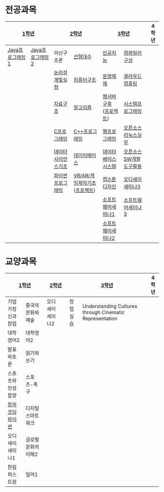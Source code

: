 # 전공과목

<table>
  <thead>
    <tr>
      <th colspan="2"><a href="https://github.com/icekwak/university-assignment/tree/main/1%ED%95%99%EB%85%84">1학년</a></th>
      <th colspan="2"><a href="https://github.com/icekwak/university-assignment/tree/main/2%ED%95%99%EB%85%84">2학년</a></th>
      <th colspan="2"><a href="https://github.com/icekwak/university-assignment/tree/main/3%ED%95%99%EB%85%84">3학년</a></th>
      <th colspan="2">4학년</th>
    </tr>
  </thead>
  <tbody>
    <tr>
      <td><a href="https://github.com/icekwak/university-assignment/tree/main/1%ED%95%99%EB%85%84/%EC%9C%A0%ED%97%AC%EC%8A%A4%EA%B8%B0%EC%B4%88%ED%94%84%EB%A1%9C%EA%B7%B8%EB%9E%98%EB%B0%8D1">Java프로그래밍1</a></td>
      <td><a href="https://github.com/icekwak/university-assignment/tree/main/1%ED%95%99%EB%85%84/%EC%9C%A0%ED%97%AC%EC%8A%A4%EA%B8%B0%EC%B4%88%ED%94%84%EB%A1%9C%EA%B7%B8%EB%9E%98%EB%B0%8D2">Java프로그래밍2</a></td>
      <td>이산구조론</td>
      <td><a href="https://github.com/icekwak/university-assignment/tree/main/2%ED%95%99%EB%85%84/%EC%84%A0%ED%98%95%EB%8C%80%EC%88%98">선형대수</a></td>
      <td><a href="https://github.com/icekwak/university-assignment/tree/main/3%ED%95%99%EB%85%84/%EC%9D%B8%EA%B3%B5%EC%A7%80%EB%8A%A5">인공지능</a></td>
      <td><a href="#">컴파일러구성</a></td>
      <td></td>
      <td></td>
    </tr>
    <tr>
      <td></td>
      <td></td>
      <td><a href="https://github.com/icekwak/university-assignment/tree/main/2%ED%95%99%EB%85%84/%EB%85%BC%EB%A6%AC%EC%84%A4%EA%B3%84%EB%B0%8F%EC%8B%A4%ED%97%98">논리설계및실험</a></td>
      <td><a href="https://github.com/icekwak/university-assignment/tree/main/2%ED%95%99%EB%85%84/%EC%BB%B4%ED%93%A8%ED%84%B0%EA%B5%AC%EC%A1%B0">컴퓨터구조</a></td>
      <td><a href="https://github.com/icekwak/university-assignment/tree/main/3%ED%95%99%EB%85%84/%EC%9A%B4%EC%98%81%EC%B2%B4%EC%A0%9C">운영체제</a></td>
      <td><a href="#">클라우드컴퓨팅</a></td>
      <td></td>
      <td></td>
    </tr>
    <tr>
      <td></td>
      <td></td>
      <td><a href="https://github.com/icekwak/university-assignment/tree/main/2%ED%95%99%EB%85%84/%EC%9E%90%EB%A3%8C%EA%B5%AC%EC%A1%B0">자료구조</a></td>
      <td><a href="https://github.com/icekwak/university-assignment/tree/main/2%ED%95%99%EB%85%84/%EC%95%8C%EA%B3%A0%EB%A6%AC%EC%A6%98">알고리즘</a></td>
      <td><a href="https://github.com/icekwak/university-assignment/tree/main/3%ED%95%99%EB%85%84/%EC%9B%B9%EC%84%9C%EB%B2%84%EA%B5%AC%EC%B6%95">웹서버구축</a><br>(<a href="https://github.com/icekwak/traffic-accident-statistics">프로젝트</a>)</td>
      <td><a href="#">시스템프로그래밍</a></td>
      <td></td>
      <td></td>
    </tr>
    <tr>
      <td></td>
      <td></td>
      <td><a href="https://github.com/icekwak/university-assignment/tree/main/2%ED%95%99%EB%85%84/C_%ED%94%84%EB%A1%9C%EA%B7%B8%EB%9E%98%EB%B0%8D">C프로그래밍</a></td>
      <td><a href="https://github.com/icekwak/university-assignment/tree/main/2%ED%95%99%EB%85%84/CPP_%ED%94%84%EB%A1%9C%EA%B7%B8%EB%9E%98%EB%B0%8D">C++프로그래밍</a></td>
      <td><a href="https://github.com/icekwak/university-assignment/tree/main/3%ED%95%99%EB%85%84/%EC%9B%B9%ED%94%84%EB%A1%9C%EA%B7%B8%EB%9E%98%EB%B0%8D">웹프로그래밍</a></td>
      <td><a href="#">오픈소스리눅스실무</a></td>
      <td></td>
      <td></td>
    </tr>
    <tr>
      <td></td>
      <td></td>
      <td><a href="https://github.com/icekwak/university-assignment/tree/main/2%ED%95%99%EB%85%84/%EB%8D%B0%EC%9D%B4%ED%84%B0%EC%82%AC%EC%9D%B4%EC%96%B8%EC%8A%A4%EA%B8%B0%EC%B4%88">데이터사이언스기초</a></td>
      <td><a href="https://github.com/icekwak/university-assignment/tree/main/2%ED%95%99%EB%85%84/%EB%8D%B0%EC%9D%B4%ED%84%B0%EB%B2%A0%EC%9D%B4%EC%8A%A4">데이터베이스</a></td>
      <td><a href="https://github.com/icekwak/university-assignment/tree/main/3%ED%95%99%EB%85%84/%EB%8D%B0%EC%9D%B4%ED%84%B0%EB%B2%A0%EC%9D%B4%EC%8A%A4%EC%8B%9C%EC%8A%A4%ED%85%9C">데이터베이스시스템</a></td>
      <td><a href="#">오픈소스SW개발도구활용</a></td>
      <td></td>
      <td></td>
    </tr>
    <tr>
      <td></td>
      <td></td>
      <td><a href="https://github.com/icekwak/university-assignment/tree/main/2%ED%95%99%EB%85%84/%ED%8C%8C%EC%9D%B4%EC%8D%AC%EA%B3%BC%ED%95%99%ED%94%84%EB%A1%9C%EA%B7%B8%EB%9E%98%EB%B0%8D%EA%B8%B0%EC%B4%88">파이썬프로그래밍</a></td>
      <td><a href="https://github.com/icekwak/university-assignment/tree/main/2%ED%95%99%EB%85%84/VR_AR_%EA%B2%8C%EC%9E%84%EC%A0%9C%EC%9E%91%EA%B8%B0%EC%B4%88">VR/AR/게임제작기초</a><br>(<a href="https://github.com/icekwak/light-out">프로젝트</a>)</td>
      <td><a href="https://github.com/icekwak/traveler">캡스톤디자인</a></td>
      <td><a href="#">오디세이세미나3</a></td>
      <td></td>
      <td></td>
    </tr>
    <tr>
      <td></td>
      <td></td>
      <td></td>
      <td></td>
      <td><a href="https://github.com/icekwak/university-assignment/tree/main/3%ED%95%99%EB%85%84/%EC%86%8C%ED%94%84%ED%8A%B8%EC%9B%A8%EC%96%B4%EC%84%B8%EB%AF%B8%EB%82%981">소프트웨어세미나1</a></td>
      <td><a href="#">소프트웨어세미나3</a></td>
      <td></td>
      <td></td>
    </tr>
    <tr>
      <td></td>
      <td></td>
      <td></td>
      <td></td>
      <td><a href="https://github.com/icekwak/university-assignment/tree/main/3%ED%95%99%EB%85%84/%EC%86%8C%ED%94%84%ED%8A%B8%EC%9B%A8%EC%96%B4%EC%84%B8%EB%AF%B8%EB%82%982">소프트웨어세미나2</a></td>
      <td></td>
      <td></td>
      <td></td>
    </tr>
  </tbody>
</table>

# 교양과목

<table>
  <thead>
    <tr>
      <th colspan="2"><a href="https://github.com/icekwak/university-assignment/tree/main/1%ED%95%99%EB%85%84">1학년</a></th>
      <th colspan="2"><a href="https://github.com/icekwak/university-assignment/tree/main/2%ED%95%99%EB%85%84">2학년</a></th>
      <th colspan="2"><a href="https://github.com/icekwak/university-assignment/tree/main/3%ED%95%99%EB%85%84">3학년</a></th>
      <th colspan="2">4학년</th>
    </tr>
  </thead>
  <tbody>
    <tr>
      <td>기업가정신과창업</td>
      <td>중국의문화와예술</td>
      <td>오디세이세미나2</td>
      <td></td>
      <td>창업실습</td>
      <td>Understanding Cultures through Cinematic Representation</td>
      <td></td>
      <td></td>
    </tr>
    <tr>
      <td>대학영어2</td>
      <td>대학영어2</td>
      <td></td>
      <td></td>
      <td></td>
      <td></td>
      <td></td>
      <td></td>
    </tr>
    <tr>
      <td>발표와토론</td>
      <td>읽기와쓰기</td>
      <td></td>
      <td></td>
      <td></td>
      <td></td>
      <td></td>
      <td></td>
    </tr>
    <tr>
      <td>스포츠와인성함양</td>
      <td>스포츠-축구</td>
      <td></td>
      <td></td>
      <td></td>
      <td></td>
      <td></td>
      <td></td>
    </tr>
    <tr>
      <td><a href="https://github.com/icekwak/university-assignment/tree/main/1%ED%95%99%EB%85%84/%EC%B0%BD%EC%9D%98%EC%BD%94%EB%94%A9%ED%8C%8C%EC%9D%B4%EC%8D%AC">창의코딩파이썬</a></td>
      <td>디지털스마트워크</td>
      <td></td>
      <td></td>
      <td></td>
      <td></td>
      <td></td>
      <td></td>
    </tr>
    <tr>
      <td>오디세이세미나1</td>
      <td>글로벌문화의이해2</td>
      <td></td>
      <td></td>
      <td></td>
      <td></td>
      <td></td>
      <td></td>
    </tr>
    <tr>
      <td>한림퍼스트원</td>
      <td>일어1</td>
      <td></td>
      <td></td>
      <td></td>
      <td></td>
      <td></td>
      <td></td>
    </tr>
  </tbody>
</table>
